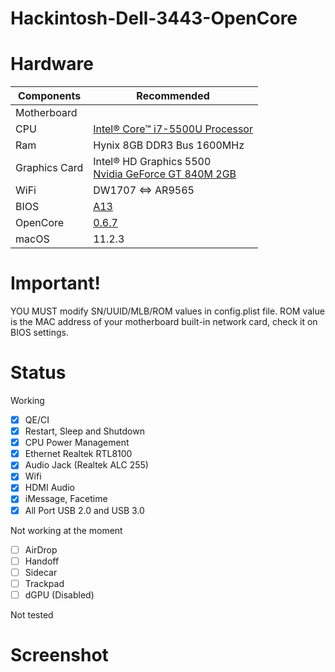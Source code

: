 # Hackintosh-Dell-3443-OpenCore

# Hardware

<table>
<thead>
  <tr>
    <th>Components</th>
    <th>Recommended</th>
  </tr>
</thead>
<tbody>
  <tr>
    <td>Motherboard</td>
    <td></td>
  </tr>
  <tr>
    <td>CPU</td>
    <td><a href="https://ark.intel.com/content/www/us/en/ark/products/85214/intel-core-i7-5500u-processor-4m-cache-up-to-3-00-ghz.html" target="_blank" rel="noopener noreferrer">Intel® Core™ i7-5500U Processor</a></td>
  </tr>
  <tr>
    <td>Ram</td>
    <td>Hynix 8GB DDR3 Bus 1600MHz</td>
  </tr>
  <tr>
    <td>Graphics Card</td>
    <td>Intel® HD Graphics 5500<br><a href="https://www.nvidia.com/en-us/geforce/gaming-laptops/geforce-840m/" target="_blank" rel="noopener noreferrer">Nvidia GeForce GT 840M 2GB</a><br></td>
  </tr>
  <tr>
    <td>WiFi</td>
    <td>DW1707 &lt;=&gt; AR9565</td>
  </tr>
  <tr>
    <td>BIOS</td>
    <td><a href="https://www.dell.com/support/home/en-vn/product-support/product/inspiron-14-3443-laptop/drivers" target="_blank" rel="noopener noreferrer">A13</a></td>
  </tr>
  <tr>
    <td>OpenCore</td>
    <td><a href="https://github.com/acidanthera/OpenCorePkg/releases" target="_blank" rel="noopener noreferrer">0.6.7</a></td>
  </tr>
  <tr>
    <td>macOS</td>
    <td>11.2.3</td>
  </tr>
</tbody>
</table>

# Important!

YOU MUST modify SN/UUID/MLB/ROM values in config.plist file. ROM value is the MAC address of your motherboard built-in network card, check it on BIOS settings.

# Status

Working

- [x] QE/CI
- [x] Restart, Sleep and Shutdown
- [x] CPU Power Management
- [x] Ethernet Realtek RTL8100
- [x] Audio Jack (Realtek ALC 255)
- [x] Wifi
- [x] HDMI Audio
- [x] iMessage, Facetime
- [x] All Port USB 2.0 and USB 3.0
 
Not working at the moment

- [ ] AirDrop
- [ ] Handoff
- [ ] Sidecar
- [ ] Trackpad
- [ ] dGPU (Disabled)

Not tested
  
# Screenshot


